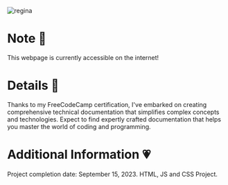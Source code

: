 ![regina](https://github.com/feiryrej/feiryrej/assets/116869096/09e705f3-a62c-4b48-a866-507264e52da9)

# Note 🍥
This webpage is currently accessible on the internet!

# Details 🎀
Thanks to my FreeCodeCamp certification, I've embarked on creating comprehensive technical documentation that simplifies complex concepts and technologies. Expect to find expertly crafted documentation that helps you master the world of coding and programming.
   
# Additional Information 💗
Project completion date: September 15, 2023.
HTML, JS and CSS Project.
